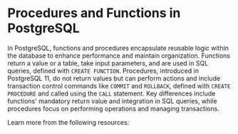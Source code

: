# Procedures and Functions in PostgreSQL

In PostgreSQL, functions and procedures encapsulate reusable logic within the database to enhance performance and maintain organization. Functions return a value or a table, take input parameters, and are used in SQL queries, defined with `CREATE FUNCTION`. Procedures, introduced in PostgreSQL 11, do not return values but can perform actions and include transaction control commands like `COMMIT` and `ROLLBACK`, defined with `CREATE PROCEDURE` and called using the `CALL` statement. Key differences include functions' mandatory return value and integration in SQL queries, while procedures focus on performing operations and managing transactions.

Learn more from the following resources:

